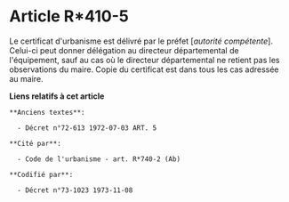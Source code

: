 # Article R*410-5

Le certificat d'urbanisme est délivré par le préfet [*autorité compétente*]. Celui-ci peut donner délégation au directeur
départemental de l'équipement, sauf au cas où le directeur départemental ne retient pas les observations du maire. Copie du
certificat est dans tous les cas adressée au maire.

**Liens relatifs à cet article**

	**Anciens textes**:

	  - Décret n°72-613 1972-07-03 ART. 5

	**Cité par**:

	  - Code de l'urbanisme - art. R*740-2 (Ab)

	**Codifié par**:

	  - Décret n°73-1023 1973-11-08

